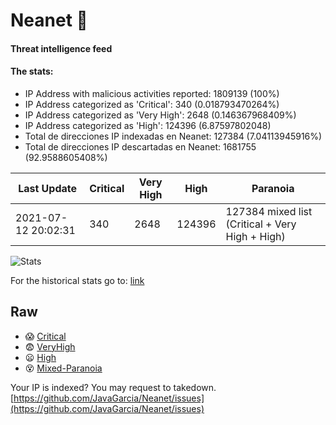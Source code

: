 # Neanet :hocho:
#### Threat intelligence feed
#### The stats:

- IP Address with malicious activities reported: 1809139 (100%)
- IP Address categorized as 'Critical':  340 (0.018793470264%)
- IP Address categorized as 'Very High':  2648 (0.146367968409%)
- IP Address categorized as 'High':  124396 (6.87597802048)
- Total de direcciones IP indexadas en Neanet:  127384 (7.04113945916%)
- Total de direcciones IP descartadas en Neanet:  1681755 (92.9588605408%)

| Last Update | Critical | Very High | High | Paranoia |
| --- | --- | --- | --- | --- |
| 2021-07-12 20:02:31 | 340 | 2648 | 124396 | 127384 mixed list (Critical + Very High + High)|

![Stats](https://docs.google.com/spreadsheets/d/e/2PACX-1vSnaNMIXVabIpDJjufMlzH7poXnshF3mgd8Is1g9ytUEzVsP5my4Trn8f-xkoLLQ38xpL3HtmUexLo6/pubchart?oid=501124687&format=image)

For the historical stats go to: [link](/stats.csv)
## Raw
- :scream: [Critical](https://raw.githubusercontent.com/JavaGarcia/Neanet/master/blacklists/neanet_critical.txt)
- :fearful: [VeryHigh](https://raw.githubusercontent.com/JavaGarcia/Neanet/master/blacklists/neanet_veryHigh.txtt)
- :frowning: [High](https://raw.githubusercontent.com/JavaGarcia/Neanet/master/blacklists/neanet_high.txt)
- :dizzy_face: [Mixed-Paranoia](https://raw.githubusercontent.com/JavaGarcia/Neanet/master/blacklists/neanet_all.txt)


Your IP is indexed? You may request to takedown. [https://github.com/JavaGarcia/Neanet/issues](https://github.com/JavaGarcia/Neanet/issues)


















































































































































































































































































































































































































































































































































































































































































































































































































































































































































































































































































































































































































































































































































































































































































































































































































































































































































































































































































































































































































































































































































































































































































































































































































































































































































































































































































































































































































































































































































































































































































































































































































































































































































































































































































































































































































































































































































































































































































































































































































































































































































































































































































































































































































































































































































































































































































































































































































































































































































































































































































































































































































































































































































































































































































































































































































































































































































































































































































































































































































































































































































































































































































































































































































































































































































































































































































































































































































































































































































































































































































































































































































































































































































































































































































































































































































































































































































